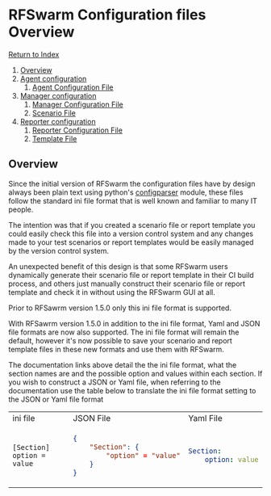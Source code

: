 # RFSwarm Configuration files Overview
[Return to Index](README.md)
1. [Overview](#overview)
1. [Agent configuration](configuration_files_agent.md)
	1. [Agent Configuration File](configuration_files_agent.md#configuration-file)
1. [Manager configuration](configuration_files_manager.md)
	1. [Manager Configuration File](configuration_files_manager.md#configuration-file)
	1. [Scenario File](configuration_files_manager.md#scenario-file)
1. [Reporter configuration](configuration_files_reporter.md)
	1. [Reporter Configuration File](configuration_files_reporter.md#configuration-file)
	1. [Template File](configuration_files_reporter.md#template-file)

## Overview

Since the initial version of RFSwarm the configuration files have by design always been plain text using python's [configparser](https://docs.python.org/3/library/configparser.html) module, these files follow the standard ini file format that is well known and familiar to many IT people.

The intention was that if you created a scenario file or report template you could easily check this file into a version control system and any changes made to your test scenarios or report templates would be easily managed by the version control system.

An unexpected benefit of this design is that some RFSwarm users dynamically generate their scenario file or report template in their CI build process, and others just manually construct their scenario file or report template and check it in without using the RFSwarm GUI at all.

Prior to RFSawrm version 1.5.0 only this ini file format is supported.

With RFSawrm version 1.5.0 in addition to the ini file format, Yaml and JSON file formats are now also supported. The ini file format will remain the default, however it's now possible to save your scenario and report template files in these new formats and use them with RFSwarm.

The documentation links above detail the the ini file format, what the section names are and the possible option and values within each section. If you wish to construct a JSON or Yaml file, when referring to the documentation use the table below to translate the ini file format setting to the JSON or Yaml file format

<table>
<tr>
<td> ini file </td><td> JSON File </td><td> Yaml File </td>
</tr>
<tr>
<td>

 
```
[Section]
option = value
```
</td>
<td>


```json
{
	"Section": {
		"option" = "value"
	}
}
```
</td>
<td>


```yaml
Section:
	option: value
```
</td>
</tr>
</table>
